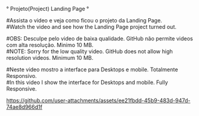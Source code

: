 ° Projeto(Project) Landing Page °

#Assista o video e veja como ficou o projeto da Landing Page.</br>
#Watch the video and see how the Landing Page project turned out.</br>

#OBS: Desculpe pelo video de baixa qualidade. GitHub não permite videos com alta resolução. Minimo 10 MB.</br>
#NOTE: Sorry for the low quality video. GitHub does not allow high resolution videos. Minimum 10 MB.</br>

#Neste video mostro a interface para Desktops e mobile. Totalmente Responsivo.</br>
#In this video I show the interface for Desktops and mobile. Fully Responsive.</br>

https://github.com/user-attachments/assets/ee21fbdd-45b9-483d-947d-74ae8d966d1f


